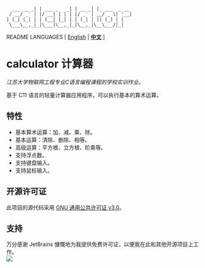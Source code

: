 ```text
  ___ __ _| | ___ _   _| | __ _| |_ ___  _ __ 
 / __/ _` | |/ __| | | | |/ _` | __/ _ \| '__|
| (_| (_| | | (__| |_| | | (_| | || (_) | |   
 \___\__,_|_|\___|\__,_|_|\__,_|\__\___/|_|                                          
```

README LANGUAGES [ [English](README.md) | [**中文**](README_zh_CN.md)  ]

# **calculator 计算器**


_江苏大学物联网工程专业C语言编程课程的学校实训作业。_

基于 C11 语言的轻量计算器应用程序，可以执行基本的算术运算。

## 特性

- 基本算术运算：加、减、乘、除。
- 基本运算：清除、删除、相等。
- 高级运算：平方根、立方根、阶乘等。
- 支持浮点数。
- 支持键盘输入。
- 支持鼠标输入。

## 开源许可证

此项目的源代码采用 [GNU 通用公共许可证 v3.0](https://opensource.org/licenses/GPL-3.0)。

## 支持

万分感谢 JetBrains 慷慨地为我提供免费许可证，以便我在此和其他开源项目上工作。  
[![](https://resources.jetbrains.com/storage/products/company/brand/logos/jb_beam.svg)](https://www.jetbrains.com/?from=https://github.com/CarmJos/calculator)